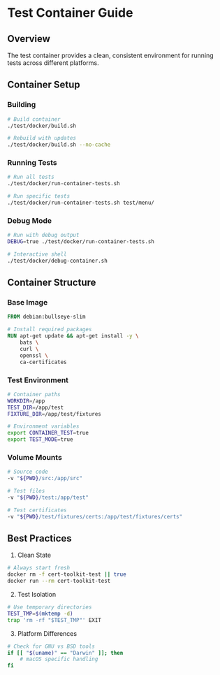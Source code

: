 # Test Container Guide

## Overview

The test container provides a clean, consistent environment for running tests across different platforms.

## Container Setup

### Building

```bash
# Build container
./test/docker/build.sh

# Rebuild with updates
./test/docker/build.sh --no-cache
```

### Running Tests

```bash
# Run all tests
./test/docker/run-container-tests.sh

# Run specific tests
./test/docker/run-container-tests.sh test/menu/
```

### Debug Mode

```bash
# Run with debug output
DEBUG=true ./test/docker/run-container-tests.sh

# Interactive shell
./test/docker/debug-container.sh
```

## Container Structure

### Base Image

```dockerfile
FROM debian:bullseye-slim

# Install required packages
RUN apt-get update && apt-get install -y \
    bats \
    curl \
    openssl \
    ca-certificates
```

### Test Environment

```bash
# Container paths
WORKDIR=/app
TEST_DIR=/app/test
FIXTURE_DIR=/app/test/fixtures

# Environment variables
export CONTAINER_TEST=true
export TEST_MODE=true
```

### Volume Mounts

```bash
# Source code
-v "${PWD}/src:/app/src"

# Test files
-v "${PWD}/test:/app/test"

# Test certificates
-v "${PWD}/test/fixtures/certs:/app/test/fixtures/certs"
```

## Best Practices

1. Clean State

```bash
# Always start fresh
docker rm -f cert-toolkit-test || true
docker run --rm cert-toolkit-test
```

2. Test Isolation

```bash
# Use temporary directories
TEST_TMP=$(mktemp -d)
trap 'rm -rf "$TEST_TMP"' EXIT
```

3. Platform Differences

```bash
# Check for GNU vs BSD tools
if [[ "$(uname)" == "Darwin" ]]; then
    # macOS specific handling
fi
```
